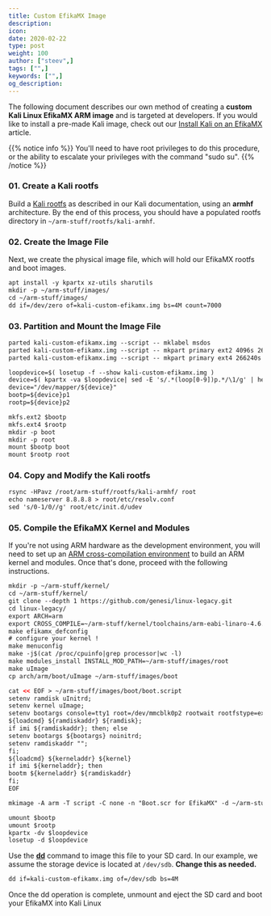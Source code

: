 ```yaml
---
title: Custom EfikaMX Image
description:
icon:
date: 2020-02-22
type: post
weight: 100
author: ["steev",]
tags: ["",]
keywords: ["",]
og_description:
---
```


The following document describes our own method of creating a **custom Kali Linux EfikaMX ARM image** and is targeted at developers. If you would like to install a pre-made Kali image, check out our [Install Kali on an EfikaMX](/docs/arm/kali-linux-efikamx/) article.

{{% notice info %}}
You'll need to have root privileges to do this procedure, or the ability to escalate your privileges with the command "sudo su".
{{% /notice %}}

### 01. Create a Kali rootfs

Build a [Kali rootfs](/docs/development/kali-linux-arm-chroot/) as described in our Kali documentation, using an **armhf** architecture. By the end of this process, you should have a populated rootfs directory in `~/arm-stuff/rootfs/kali-armhf`.

### 02. Create the Image File

Next, we create the physical image file, which will hold our EfikaMX rootfs and boot images.

```markdown
apt install -y kpartx xz-utils sharutils
mkdir -p ~/arm-stuff/images/
cd ~/arm-stuff/images/
dd if=/dev/zero of=kali-custom-efikamx.img bs=4M count=7000
```

### 03. Partition and Mount the Image File

```markdown
parted kali-custom-efikamx.img --script -- mklabel msdos
parted kali-custom-efikamx.img --script -- mkpart primary ext2 4096s 266239s
parted kali-custom-efikamx.img --script -- mkpart primary ext4 266240s 100%
```

```markdown
loopdevice=$( losetup -f --show kali-custom-efikamx.img )
device=$( kpartx -va $loopdevice| sed -E 's/.*(loop[0-9])p.*/\1/g' | head -1 )
device="/dev/mapper/${device}"
bootp=${device}p1
rootp=${device}p2

mkfs.ext2 $bootp
mkfs.ext4 $rootp
mkdir -p boot
mkdir -p root
mount $bootp boot
mount $rootp root
```

### 04. Copy and Modify the Kali rootfs

```markdown
rsync -HPavz /root/arm-stuff/rootfs/kali-armhf/ root
echo nameserver 8.8.8.8 > root/etc/resolv.conf
sed 's/0-1/0//g' root/etc/init.d/udev
```

### 05. Compile the EfikaMX Kernel and Modules

If you're not using ARM hardware as the development environment, you will need to set up an [ARM cross-compilation environment](/docs/development/arm-cross-compilation-environment/) to build an ARM kernel and modules. Once that's done, proceed with the following instructions.

```html
mkdir -p ~/arm-stuff/kernel/
cd ~/arm-stuff/kernel/
git clone --depth 1 https://github.com/genesi/linux-legacy.git
cd linux-legacy/
export ARCH=arm
export CROSS_COMPILE=~/arm-stuff/kernel/toolchains/arm-eabi-linaro-4.6.2/bin/arm-eabi-
make efikamx_defconfig
# configure your kernel !
make menuconfig
make -j$(cat /proc/cpuinfo|grep processor|wc -l)
make modules_install INSTALL_MOD_PATH=~/arm-stuff/images/root
make uImage
cp arch/arm/boot/uImage ~/arm-stuff/images/boot

cat << EOF > ~/arm-stuff/images/boot/boot.script
setenv ramdisk uInitrd;
setenv kernel uImage;
setenv bootargs console=tty1 root=/dev/mmcblk0p2 rootwait rootfstype=ext4 rw quiet;
${loadcmd} ${ramdiskaddr} ${ramdisk};
if imi ${ramdiskaddr}; then; else
setenv bootargs ${bootargs} noinitrd;
setenv ramdiskaddr "";
fi;
${loadcmd} ${kerneladdr} ${kernel}
if imi ${kerneladdr}; then
bootm ${kerneladdr} ${ramdiskaddr}
fi;
EOF

mkimage -A arm -T script -C none -n "Boot.scr for EfikaMX" -d ~/arm-stuff/images/boot/boot.script ~/arm-stuff/images/boot/boot.scr
```

```markdown
umount $bootp
umount $rootp
kpartx -dv $loopdevice
losetup -d $loopdevice
```

Use the **[dd](https://packages.debian.org/testing/dd)** command to image this file to your SD card. In our example, we assume the storage device is located at `/dev/sdb`. **Change this as needed.**

```markdown
dd if=kali-custom-efikamx.img of=/dev/sdb bs=4M
```

Once the dd operation is complete, unmount and eject the SD card and boot your EfikaMX into Kali Linux
